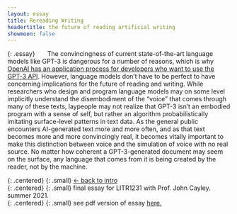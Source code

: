 ```yaml
---
layout: essay
title: Rereading Writing
headertitle: the future of reading artificial writing
showmoon: false
---
```



{: .essay}
&nbsp;&nbsp;&nbsp;&nbsp;&nbsp;&nbsp;The convincingness of current state-of-the-art language models like GPT-3 is dangerous for a number of reasons, which is why [OpenAI has an application process for developers who want to use the GPT-3 API](https://openai.com/blog/openai-api/). However, language models don’t have to be perfect to have concerning implications for the future of reading and writing. While researchers who design and program language models may on some level implicitly understand the disembodiment of the “voice” that comes through many of these texts, laypeople may not realize that GPT-3 isn’t an embodied program with a sense of self, but rather an algorithm probabilistically imitating surface-level patterns in text data. As the general public encounters AI-generated text more and more often, and as that text becomes more and more convincingly real, it becomes vitally important to make this distinction between voice and the simulation of voice with no real source. No matter how coherent a GPT-3-generated document may seem on the surface, any language that comes from it is being created by the reader, not by the machine. 



<div class="content fade-in-slower">
{: .centered}
{: .small}
<a href="index.html"><- back to intro</a>
</div>

<div class="content fade-in-slower">
{: .centered}
{: .small}
final essay for LITR1231 with Prof. John Cayley. summer 2021.
</div>

<div class="content fade-in-slower">
{: .centered}
{: .small}
see pdf version of essay <a href="">here.</a>
</div>






&nbsp;&nbsp;&nbsp;&nbsp;&nbsp;&nbsp;

&nbsp;&nbsp;&nbsp;&nbsp;&nbsp;&nbsp;